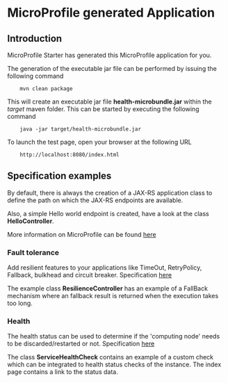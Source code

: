 # MicroProfile generated Application

## Introduction

MicroProfile Starter has generated this MicroProfile application for you.

The generation of the executable jar file can be performed by issuing the following command

```
    mvn clean package
```

This will create an executable jar file **health-microbundle.jar** within the _target_ maven folder. This can be started by executing the following command

```
    java -jar target/health-microbundle.jar
```



To launch the test page, open your browser at the following URL

```
    http://localhost:8080/index.html  
```


## Specification examples

By default, there is always the creation of a JAX-RS application class to define the path on which the JAX-RS endpoints are available.

Also, a simple Hello world endpoint is created, have a look at the class **HelloController**.

More information on MicroProfile can be found [here](https://microprofile.io/)


### Fault tolerance

Add resilient features to your applications like TimeOut, RetryPolicy, Fallback, bulkhead and circuit breaker. Specification [here](https://microprofile.io/project/eclipse/microprofile-fault-tolerance)

The example class **ResilienceController** has an example of a FallBack mechanism where an fallback result is returned when the execution takes too long.

### Health

The health status can be used to determine if the 'computing node' needs to be discarded/restarted or not. Specification [here](https://microprofile.io/project/eclipse/microprofile-health)

The class **ServiceHealthCheck** contains an example of a custom check which can be integrated to health status checks of the instance.  The index page contains a link to the status data.

